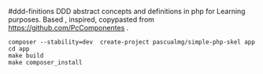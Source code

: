 #ddd-finitions
DDD abstract concepts and definitions in php for Learning purposes. Based , inspired, copypasted from https://github.com/PcComponentes . 


```shell
composer --stability=dev  create-project pascualmg/simple-php-skel app 
cd app 
make build
make composer_install
```
